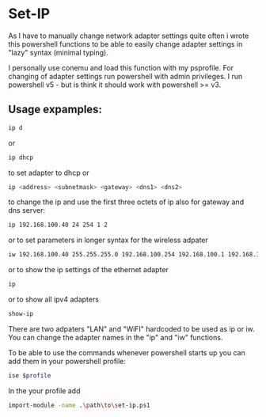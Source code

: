 # Set-IP

As I have to manually change network adapter settings quite often i wrote this powershell functions to be able to easily change adapter settings in "lazy" syntax (minimal typing).

I personally use conemu and load this function with my psprofile. For changing of adapter settings run powershell with admin privileges.
I run powershell v5 - but is think it should work with powershell >= v3.

## Usage expamples:

```sh
ip d 
```
or
``` sh
ip dhcp
```
to set adapter to dhcp or 
```sh 
ip <address> <subnetmask> <gateway> <dns1> <dns2>
```
to change the ip and use the first three octets of ip also for gateway and dns server:
```sh 
ip 192.168.100.40 24 254 1 2
```
or to set parameters in longer syntax for the wireless adpater
```sh
iw 192.168.100.40 255.255.255.0 192.168.100.254 192.168.100.1 192.168.100.2
```
or to show the ip settings of the ethernet adapter
```sh
ip 
```
or to show all ipv4 adapters
```sh
show-ip
```

There are two adpaters "LAN" and "WiFI" hardcoded to be used as ip or iw. You can change the adapter names in the "ip" and "iw" functions.

To be able to use the commands whenever powershell starts up you can add them in your powershell profile:

```sh
ise $profile
```
In the your profile add
```sh
import-module -name .\path\to\set-ip.ps1
```



